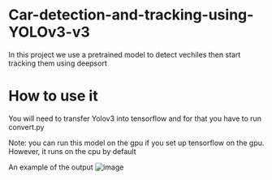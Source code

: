 # Car-detection-and-tracking-using-YOLOv3-v3

In this project we use a pretrained model to detect vechiles then start tracking them using deepsort

# How to use it

You will need to transfer Yolov3 into tensorflow and for that you have to run convert.py

Note: you can run this model on the gpu if you set up tensorflow on the gpu. However, it runs on the cpu by default 

An example of the output
![image](https://user-images.githubusercontent.com/71794972/133089010-9d9fb086-0527-4855-993a-f29f8658c822.png)
